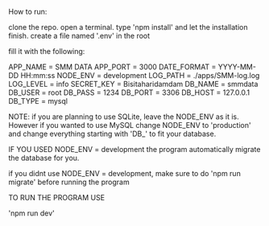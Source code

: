 How to run:

clone the repo.
open a terminal.
type 'npm install' and let the installation finish.
create a file named '.env' in the root


fill it with the following:

APP_NAME = SMM DATA
APP_PORT = 3000
DATE_FORMAT = YYYY-MM-DD HH:mm:ss
NODE_ENV = development
LOG_PATH = ./apps/SMM-log.log
LOG_LEVEL = info
SECRET_KEY = Bisitaharidamdam
DB_NAME = smmdata
DB_USER = root
DB_PASS = 1234
DB_PORT = 3306
DB_HOST = 127.0.0.1
DB_TYPE = mysql


NOTE: if you are planning to use SQLite, leave the NODE_ENV as it is.
However if you wanted to use MySQL change NODE_ENV to 'production' and change everything starting with
'DB_' to fit your database.

IF YOU USED NODE_ENV = development the program automatically migrate the database for you.

if you didnt use NODE_ENV = development, make sure to do 'npm run migrate' before running the program

TO RUN THE PROGRAM USE

'npm run dev'
